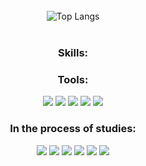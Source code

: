 
<br>

<div align="center">
  <img src="https://github-readme-stats.vercel.app/api/top-langs/?username=renatinnsx&layout=compact&theme=dark&icon_color=7C00FF&border_color=000000" alt="Top Langs" />
</div>

<div style="display: inline_block" align="center"><br>
<h3>Skills:</h3>

</div>

<div align="center">
<h3>Tools:</h3>
  <img src="[https://img.shields.io/badge/Visual_Studio_Code-000000?style=for-the-badge&logo=visual studio code&logoColor=white](https://img.shields.io/badge/Visual_Studio_Code-000000?style=for-the-badge&logo=visual%20studio%20code&logoColor=white)"/>
  <img src="https://img.shields.io/badge/GitHub-000000?style=for-the-badge&logo=github&logoColor=white"/>
  <img src="https://img.shields.io/badge/Notion-000000?style=for-the-badge&logo=notion&logoColor=white"/>
  <img src="https://img.shields.io/badge/Windows-000000?style=for-the-badge&logo=windows&logoColor=white"/>
  <img src="https://img.shields.io/badge/Kali_Linux-000000?style=for-the-badge&logo=kali-linux&logoColor=white"/>
</div>

<div align="center">
<h3>In the process of studies:</h3>
  <img src="https://img.shields.io/badge/Python-000000?style=for-the-badge&logo=python&logoColor=blue"/>
  <img src="https://img.shields.io/badge/HTML5-000000?style=for-the-badge&logo=html5&logoColor=E34F26"/>
  <img src="https://img.shields.io/badge/CSS3-000000?style=for-the-badge&logo=css3&logoColor=1572B6"/>
  <img src="https://img.shields.io/badge/JavaScript-000000?style=for-the-badge&logo=javascript&logoColor=F7DF1E"/>
  <img src="https://img.shields.io/badge/PHP-000000?style=for-the-badge&logo=php&logoColor=777BB4"/>
  <img src="https://img.shields.io/badge/MySQL-000000?style=for-the-badge&logo=mysql&logoColor=005C84"/>
</div>
